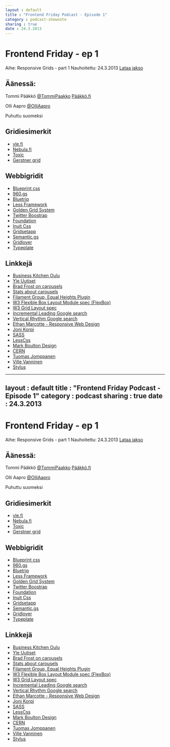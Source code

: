 ```yaml
---
layout : default
title : "Frontend Friday Podcast - Episode 1"
category : podcast-shownote
sharing : true
date : 24.3.2013
---
```


# Frontend Friday - ep 1

Aihe: Responsive Grids - part 1
Nauhoitettu: 24.3.2013
<a href="http://tommi.nerd.fi/podcast/Frontend%20Friday%20-%20episode%201.mp3" onClick="_gaq.push(['_trackEvent', 'Podcast', 'Download', 'Episode 1']);">Lataa jakso</a>

## Äänessä:
Tommi Pääkkö
[@TommiPaakko](https://twitter.com/TommiPaakko)
[Pääkkö.fi](http://pääkkö.fi)

Olli Aapro
[@OlliAapro](https://twitter.com/OlliAapro)

Puhuttu suomeksi

## Gridiesimerkit
* [yle.fi](http://yle.fi)
* [Nebula.fi](http://nebula.fi)
* [Toxic](http://toxic.no)
* [Gerstner grid](https://gridsetapp.com/specs/gerstner/)

## Webbigridit
* [Blueprint css](http://www.blueprintcss.org/)
* [960.gs](http://960.gs/)
* [Bluetrip](http://bluetrip.org/)
* [Less Framework](http://lessframework.com/)
* [Golden Grid System](http://goldengridsystem.com)
* [Twitter Boostrap](http://twitter.github.com/bootstrap/)
* [Foundation](http://foundation.zurb.com)
* [Inuit Css](http://inuitcss.com/)
* [Gridsetapp](https://gridsetapp.com/)
* [Semantic.gs](http://semantic.gs/)
* [Gridlover](http://www.gridlover.net)
* [Typeplate](http://typeplate.com/)

## Linkkejä
* [Business Kitchen Oulu](http://www.businesskitchen.fi/)
* [Yle Uutiset](http://yle.fi/uutiset)
* [Brad Frost on carousels](http://bradfrostweb.com/blog/post/carousels/)
* [Stats about carousels](http://weedygarden.net/2013/01/carousel-stats/)
* [Filament Group, Equal Heights Plugin](http://filamentgroup.com/lab/setting_equal_heights_with_jquery/)
* [W3 Flexible Box Layout Module spec (FlexBox)](http://www.w3.org/TR/css3-flexbox/)
* [W3 Grid Layout spec](http://www.w3.org/TR/css3-grid-layout/)
* [Incremental Leading Google search](https://www.google.com/search?q=incremental+leading)
* [Vertical Rhythm Google search](https://www.google.com/search?q=vertical+rhythm)
* [Ethan Marcotte - Responsive Web Design](http://alistapart.com/article/responsive-web-design)
* [Joni Korpi](http://www.jonikorpi.com/)
* [SASS](http://sass-lang.com/)
* [LessCss](http://lesscss.org/)
* [Mark Boulton Design](markboultondesign.com)
* [CERN](http://home.web.cern.ch/)
* [Tuomas Jomppanen](http://rebelcode.net/)
* [Ville Vanninen](http://foolproof.me/)
* [Stylus](http://learnboost.github.com/stylus/)
---
layout : default
title : "Frontend Friday Podcast - Episode 1"
category : podcast
sharing : true
date : 24.3.2013
---

# Frontend Friday - ep 1

Aihe: Responsive Grids - part 1
Nauhoitettu: 24.3.2013
<a href="http://tommi.nerd.fi/podcast/Frontend%20Friday%20-%20episode%201.mp3" onClick="_gaq.push(['_trackEvent', 'Podcast', 'Download', 'Episode 1']);">Lataa jakso</a>

## Äänessä:
Tommi Pääkkö
[@TommiPaakko](https://twitter.com/TommiPaakko)
[Pääkkö.fi](http://pääkkö.fi)

Olli Aapro
[@OlliAapro](https://twitter.com/OlliAapro)

Puhuttu suomeksi

## Gridiesimerkit
* [yle.fi](http://yle.fi)
* [Nebula.fi](http://nebula.fi)
* [Toxic](http://toxic.no)
* [Gerstner grid](https://gridsetapp.com/specs/gerstner/)

## Webbigridit
* [Blueprint css](http://www.blueprintcss.org/)
* [960.gs](http://960.gs/)
* [Bluetrip](http://bluetrip.org/)
* [Less Framework](http://lessframework.com/)
* [Golden Grid System](http://goldengridsystem.com)
* [Twitter Boostrap](http://twitter.github.com/bootstrap/)
* [Foundation](http://foundation.zurb.com)
* [Inuit Css](http://inuitcss.com/)
* [Gridsetapp](https://gridsetapp.com/)
* [Semantic.gs](http://semantic.gs/)
* [Gridlover](http://www.gridlover.net)
* [Typeplate](http://typeplate.com/)

## Linkkejä
* [Business Kitchen Oulu](http://www.businesskitchen.fi/)
* [Yle Uutiset](http://yle.fi/uutiset)
* [Brad Frost on carousels](http://bradfrostweb.com/blog/post/carousels/)
* [Stats about carousels](http://weedygarden.net/2013/01/carousel-stats/)
* [Filament Group, Equal Heights Plugin](http://filamentgroup.com/lab/setting_equal_heights_with_jquery/)
* [W3 Flexible Box Layout Module spec (FlexBox)](http://www.w3.org/TR/css3-flexbox/)
* [W3 Grid Layout spec](http://www.w3.org/TR/css3-grid-layout/)
* [Incremental Leading Google search](https://www.google.com/search?q=incremental+leading)
* [Vertical Rhythm Google search](https://www.google.com/search?q=vertical+rhythm)
* [Ethan Marcotte - Responsive Web Design](http://alistapart.com/article/responsive-web-design)
* [Joni Korpi](http://www.jonikorpi.com/)
* [SASS](http://sass-lang.com/)
* [LessCss](http://lesscss.org/)
* [Mark Boulton Design](markboultondesign.com)
* [CERN](http://home.web.cern.ch/)
* [Tuomas Jomppanen](http://rebelcode.net/)
* [Ville Vanninen](http://foolproof.me/)
* [Stylus](http://learnboost.github.com/stylus/)
